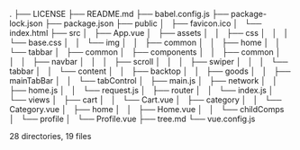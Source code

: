.
├── LICENSE
├── README.md
├── babel.config.js
├── package-lock.json
├── package.json
├── public
│   ├── favicon.ico
│   └── index.html
├── src
│   ├── App.vue
│   ├── assets
│   │   ├── css
│   │   │   └── base.css
│   │   └── img
│   │       ├── common
│   │       ├── home
│   │       └── tabbar
│   ├── common
│   ├── components
│   │   ├── common
│   │   │   ├── navbar
│   │   │   ├── scroll
│   │   │   ├── swiper
│   │   │   └── tabbar
│   │   └── content
│   │       ├── backtop
│   │       ├── goods
│   │       ├── mainTabBar
│   │       └── tabControl
│   ├── main.js
│   ├── network
│   │   ├── home.js
│   │   └── request.js
│   ├── router
│   │   └── index.js
│   └── views
│       ├── cart
│       │   └── Cart.vue
│       ├── category
│       │   └── Category.vue
│       ├── home
│       │   ├── Home.vue
│       │   └── childComps
│       └── profile
│           └── Profile.vue
├── tree.md
└── vue.config.js

28 directories, 19 files
